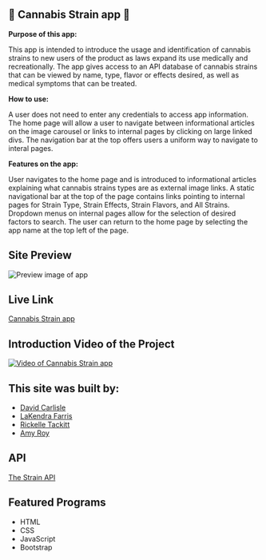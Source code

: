 ## :herb: Cannabis Strain app :herb:

**Purpose of this app:**

 This app is intended to introduce the usage and identification of cannabis strains to new users of the product as laws expand its use medically and recreationally. The app gives access to an API database of cannabis strains that can be viewed by name, type, flavor or effects desired, as well as medical symptoms that can be treated. 

**How to use:**

A user does not need to enter any credentials to access app information. The home page will allow a user to navigate between informational articles on the image carousel or links to internal pages by clicking on large linked divs. The navigation bar at the top offers users a uniform way to navigate to interal pages. 

**Features on the app:**

User navigates to the home page and is introduced to informational articles explaining what cannabis strains types are as external image links. A static navigational bar at the top of the page contains links pointing to internal pages for Strain Type, Strain Effects, Strain Flavors, and All Strains. Dropdown menus on internal pages allow for the selection of desired factors to search. The user can return to the home page by selecting the app name at the top left of the page.

## Site Preview

![Preview image of app](https://github.com/dbc257/DigitalCrafts-Assignments/blob/master/API%20Webpage/API%20Project/REPLACEIMGNAME.jpg)

## Live Link

[Cannabis Strain app](websitelink.surge.sh)

## Introduction Video of the Project

[![Video of Cannabis Strain app](https://www.google.com/url?sa=i&url=https%3A%2F%2Fcommons.wikimedia.org%2Fwiki%2FFile%3ACannabis_leaf.svg&psig=AOvVaw1bmkL-2VXjDGcQvU6lJQC9&ust=1588882091207000&source=images&cd=vfe&ved=0CAIQjRxqFwoTCLD96piFoOkCFQAAAAAdAAAAABAD)](https://youtu.be/yL64bV_VEhw "Title of Video")

## This site was built by:

- [David Carlisle](https://github.com/dbc257)
- [LaKendra Farris](https://github.com/Lakendrafarris)
- [Rickelle Tackitt](https://github.com/RickelleDawn)
- [Amy Roy](https://github.com/MeerKatnip)

## API

[The Strain API](https://strains.evanbusse.com/)

## Featured Programs

- HTML
- CSS
- JavaScript
- Bootstrap